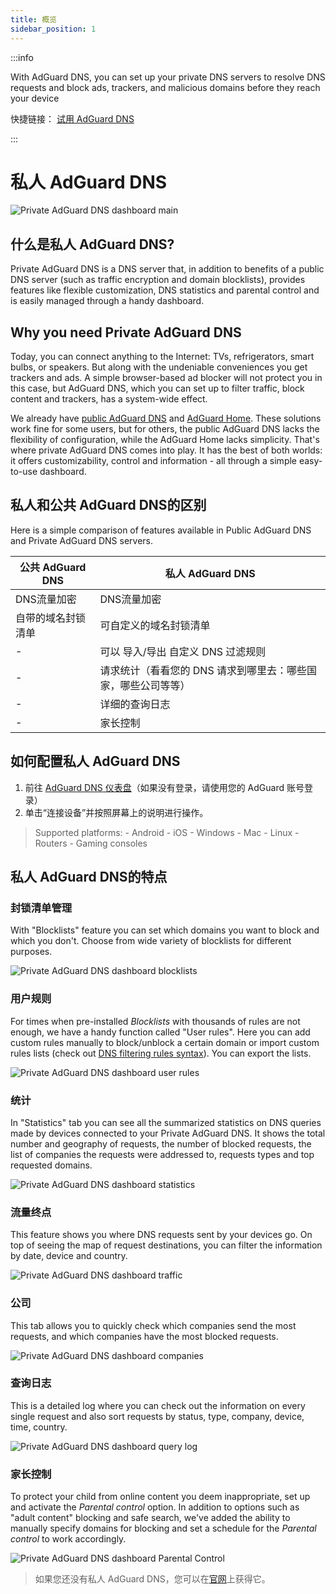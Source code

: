 ```yaml
---
title: 概览
sidebar_position: 1
---
```


:::info

With AdGuard DNS, you can set up your private DNS servers to resolve DNS requests and block ads, trackers, and malicious domains before they reach your device

快捷链接： [试用 AdGuard DNS](https://adguard-dns.io/dashboard/)

:::

# 私人 AdGuard DNS

![Private AdGuard DNS dashboard main](https://cdn.adtidy.org/public/Adguard/Blog/private_adguard_dns/main.png)

## 什么是私人 AdGuard DNS?

Private AdGuard DNS is a DNS server that, in addition to benefits of a public DNS server (such as traffic encryption and domain blocklists), provides features like flexible customization, DNS statistics and parental control and is easily managed through a handy dashboard.

## Why you need Private AdGuard DNS

Today, you can connect anything to the Internet: TVs, refrigerators, smart bulbs, or speakers. But along with the undeniable conveniences you get trackers and ads. A simple browser-based ad blocker will not protect you in this case, but AdGuard DNS, which you can set up to filter traffic, block content and trackers, has a system-wide effect.

We already have [public AdGuard DNS](../public-dns/overview.md) and [AdGuard Home](https://github.com/AdguardTeam/AdGuardHome). These solutions work fine for some users, but for others, the public AdGuard DNS lacks the flexibility of configuration, while the AdGuard Home lacks simplicity. That's where private AdGuard DNS comes into play. It has the best of both worlds: it offers customizability, control and information - all through a simple easy-to-use dashboard.

## 私人和公共 AdGuard DNS的区别

Here is a simple comparison of features available in Public AdGuard DNS and Private AdGuard DNS servers.

| 公共 AdGuard DNS | 私人 AdGuard DNS                    |
| -------------- | --------------------------------- |
| DNS流量加密        | DNS流量加密                           |
| 自带的域名封锁清单      | 可自定义的域名封锁清单                       |
| -              | 可以 导入/导出 自定义 DNS 过滤规则             |
| -              | 请求统计（看看您的 DNS 请求到哪里去：哪些国家，哪些公司等等） |
| -              | 详细的查询日志                           |
| -              | 家长控制                              |

## 如何配置私人 AdGuard DNS

1. 前往 [AdGuard DNS 仪表盘](https://adguard-dns.io/dashboard/)（如果没有登录，请使用您的 AdGuard 账号登录）
2. 单击“连接设备”并按照屏幕上的说明进行操作。

> Supported platforms: - Android - iOS - Windows - Mac - Linux - Routers - Gaming consoles

## 私人 AdGuard DNS的特点

### 封锁清单管理

With "Blocklists" feature you can set which domains you want to block and which you don't. Сhoose from wide variety of blocklists for different purposes.

![Private AdGuard DNS dashboard blocklists](https://cdn.adtidy.org/public/Adguard/Blog/private_adguard_dns/blocklists.png)

### 用户规则

For times when pre-installed *Blocklists* with thousands of rules are not enough, we have a handy function called "User rules". Here you can add custom rules manually to block/unblock a certain domain or import custom rules lists (check out [DNS filtering rules syntax](../general/dns-filtering-syntax.md)). You can export the lists.

![Private AdGuard DNS dashboard user rules](https://cdn.adtidy.org/public/Adguard/Blog/private_adguard_dns/import.png)

### 统计

In "Statistics" tab you can see all the summarized statistics on DNS queries made by devices connected to your Private AdGuard  DNS. It shows the total number and geography of requests, the number of blocked requests, the list of companies the requests were addressed to, requests types and top requested domains.

![Private AdGuard DNS dashboard statistics](https://cdn.adtidy.org/public/Adguard/Blog/private_adguard_dns/statistics.png)

### 流量终点

This feature shows you where DNS requests sent by your devices go. On top of seeing the map of request destinations, you can filter the information by date, device and country.

![Private AdGuard DNS dashboard traffic](https://cdn.adtidy.org/public/Adguard/Blog/private_adguard_dns/traffic_destination.png)

### 公司

This tab allows you to quickly check which companies send the most requests, and which companies have the most blocked requests.

![Private AdGuard DNS dashboard companies](https://cdn.adtidy.org/public/Adguard/Blog/private_adguard_dns/companies.png)

### 查询日志

This is a detailed log where you can check out the information on every single request and also sort requests by status, type, company, device, time, country.

![Private AdGuard DNS dashboard query log](https://cdn.adtidy.org/public/Adguard/Blog/private_adguard_dns/query_log.png)

### 家长控制

To protect your child from online content you deem inappropriate, set up and activate the *Parental control* option. In addition to options such as "adult content" blocking and safe search, we've added the ability to manually specify domains for blocking and set a schedule for the *Parental control* to work accordingly.

![Private AdGuard DNS dashboard Parental Control](https://cdn.adtidy.org/public/Adguard/Blog/private_adguard_dns/parental_control.png)

> 如果您还没有私人 AdGuard DNS，您可以在[官网](https://adguard-dns.io/)上获得它。

